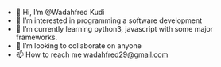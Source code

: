 - 👋 Hi, I’m @Wadahfred Kudi
- 👀 I’m interested in programming a software development
- 🌱 I’m currently learning python3, javascript with some major frameworks.
- 💞️ I’m looking to collaborate on anyone
- 📫 How to reach me wadahfred29@gmail.com

<!---
kudi29/kudi29 is a ✨ special ✨ repository because its `README.md` (this file) appears on your GitHub profile.
You can click the Preview link to take a look at your changes.
--->
